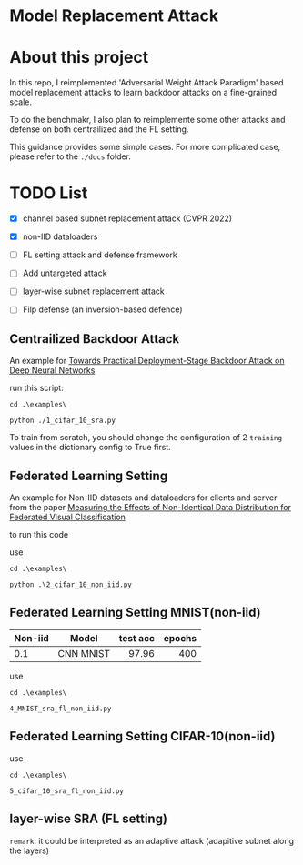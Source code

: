 # Model Replacement Attack

# About this project
In this repo, I reimplemented 'Adversarial Weight Attack Paradigm' based model replacement attacks to learn backdoor attacks on a fine-grained scale.

To do the benchmakr, I also plan to reimplemente some other attacks and defense on both centrailized and the FL setting.

This guidance provides some simple cases.
For more complicated case, please refer to the `./docs` folder.

# TODO List
- [x] channel based subnet replacement attack (CVPR 2022)
- [x] non-IID dataloaders
- [ ] FL setting attack and defense framework
- [ ] Add untargeted attack
- [ ] layer-wise subnet replacement attack
- [ ] Filp defense (an inversion-based defence)


## Centrailized  Backdoor Attack


An example for [Towards Practical Deployment-Stage Backdoor Attack on Deep Neural Networks](https://arxiv.org/abs/2111.12965)

run this script:
```
cd .\examples\
```
```
python ./1_cifar_10_sra.py
```
To train from scratch, you should change the configuration of 2 `training` values in the dictionary config to True first.


## Federated Learning Setting
An example for Non-IID datasets and dataloaders for clients and server from the paper [Measuring the Effects of Non-Identical Data Distribution for Federated Visual Classification](https://arxiv.org/abs/1909.06335)

to run this code

use
```
cd .\examples\
```
```
python .\2_cifar_10_non_iid.py
```

## Federated Learning Setting MNIST(non-iid)
|  Non-iid | Model | test acc | epochs|
| :----------- | :------------: | ------------: | ------------: |
| 0.1        |    CNN MNIST        |    97.96       | 400|


use 
```
cd .\examples\
```
```
4_MNIST_sra_fl_non_iid.py
```
## Federated Learning Setting CIFAR-10(non-iid)
use
```
cd .\examples\
```
```
5_cifar_10_sra_fl_non_iid.py
```

## layer-wise SRA (FL setting)

`remark`: it could be interpreted as an adaptive attack (adapitive subnet along the layers)